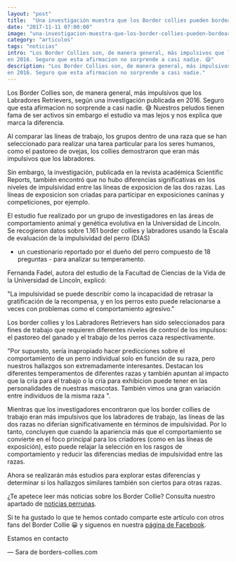 ```yaml
---
layout: "post"
title:  "Una investigación muestra que los Border collies pueden bordear la impulsividad"
date: "2017-11-11 07:00:00"
image: "una-investigacion-muestra-que-los-border-collies-pueden-bordear-la-impulsividad.jpg"
category: "articulos"
tags: "noticias"
intro: "Los Border Collies son, de manera general, más impulsivos que los Labradores  Retrievers, según una investigación publicada
en 2016. Seguro que esta afirmacion no sorprende a casi nadie. 😅"
description: "Los Border Collies son, de manera general, más impulsivos que los Labradores  Retrievers, según una investigación publicada
en 2016. Seguro que esta afirmacion no sorprende a casi nadie."
---
```


Los Border Collies son, de manera general, más impulsivos que los Labradores  Retrievers, según una investigación publicada
en 2016. Seguro que esta afirmacion no sorprende a casi nadie. 😅 Nuestros peludos tienen fama de ser activos sin embargo el estudio va mas lejos y nos explica que marca la diferencia.

Al comparar las líneas de trabajo, los grupos dentro de una raza que se han seleccionado para realizar una tarea particular para los seres humanos,
como el pastoreo de ovejas, los collies demostraron que eran más impulsivos que los labradores.

Sin embargo, la investigación, publicada en la revista académica Scientific Reports, también encontró que no hubo diferencias significativas en los niveles
de impulsividad entre las líneas de exposicion de las dos razas. Las líneas de exposicion son criadas para participar en exposiciones caninas
y competiciones, por ejemplo.

El estudio fue realizado por un grupo de investigadores en las áreas de comportamiento animal y genética evolutiva en la Universidad de Lincoln.
Se recogieron datos sobre 1.161 border collies y labradores usando la Escala de evaluación de la impulsividad del perro (DIAS)
- un cuestionario reportado por el dueño del perro compuesto de 18 preguntas - para analizar su temperamento.

Fernanda Fadel, autora del estudio de la Facultad de Ciencias de la Vida de la Universidad de Lincoln, explicó:

"La impulsividad se puede describir como la incapacidad de retrasar la gratificación de la recompensa, y en los perros esto puede relacionarse a veces con problemas como el comportamiento
agresivo."  

Los border collies y los Labradores Retrievers han sido seleccionados para fines de trabajo que requieren diferentes niveles de control de los
impulsos: el pastoreo del ganado y el trabajo de los perros caza respectivamente.

"Por supuesto, sería inapropiado hacer predicciones sobre el comportamiento de un perro individual solo en función de su raza, pero nuestros hallazgos
son extremadamente interesantes. Destacan los diferentes temperamentos de diferentes razas y también apuntan al impacto que la cría para el trabajo o
la cría para exhibicion puede tener en las personalidades de nuestras mascotas. También vimos una gran variación entre individuos de la misma raza ".

Mientras que los investigadores encontraron que los border collies de trabajo eran más impulsivos que los labradores de trabajo, las líneas de las
dos razas no diferían significativamente en términos de impulsividad. Por lo tanto, concluyen que cuando la apariencia más que el comportamiento se
convierte en el foco principal para los criadores (como en las líneas de exposición), esto puede relajar la selección en los rasgos de comportamiento
y reducir las diferencias medias de impulsividad entre las razas.

Ahora se realizarán más estudios para explorar estas diferencias y determinar si los hallazgos similares también son ciertos para otras razas.

¿Te apetece leer más noticias sobre los Border Collie? Consulta nuestro apartado de [noticias perrunas](http://www.borders-collies.com/border-collie-noticias/).

Si te ha gustado lo que te hemos contado comparte este artículo con otros fans del Border Collie 😀 y siguenos en nuestra [página de Facebook](https://www.facebook.com/borderscolliescom/).

Estamos en contacto

— Sara de borders-collies.com
